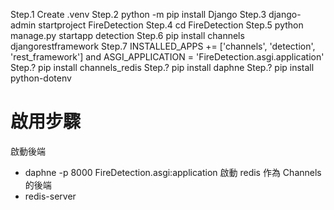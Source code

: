 Step.1 Create .venv
Step.2 python -m pip install Django
Step.3 django-admin startproject FireDetection
Step.4 cd FireDetection
Step.5 python manage.py startapp detection
Step.6 pip install channels djangorestframework
Step.7 INSTALLED_APPS += ['channels', 'detection', 'rest_framework'] and ASGI_APPLICATION = 'FireDetection.asgi.application'
Step.? pip install channels_redis
Step.? pip install daphne
Step.? pip install python-dotenv

# 啟用步驟

啟動後端
- daphne -p 8000 FireDetection.asgi:application
啟動 redis 作為 Channels 的後端
- redis-server

